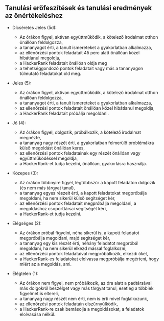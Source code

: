 ## Tanulási erőfeszítések és tanulási eredmények az önértékeléshez

- Dícséretes Jeles (5d):

    - Az órákon figyel, aktívan együttműködik, a kötelező irodalmat otthon önállóan feldolgozza,
    - a tananyagot érti, a tanult ismereteket a gyakorlatban alkalmazza,
    - az ellenőrzési pontok feladatait 45 perc alatt önállóan közel hibátlanul megoldja,
    - a HackerRank feladatait önállóan oldja meg
    - a tehetséggondozó pontok feladatait vagy más a tananyagon túlmutató feladatokat old meg.

- Jeles (5):

    - Az órákon figyel, aktívan együttműködik, a kötelező irodalmat otthon önállóan feldolgozza,
    - a tananyagot érti, a tanult ismereteket a gyakorlatban alkalmazza,
    - az ellenőrzési pontok feladatait önállóan közel hibátlanul megoldja,
    - a HackerRank feladatait próbálja megoldani.

- Jó (4):

    - Az órákon figyel, dolgozik, próbálkozik, a kötelező irodalmat megnézte,
    - a tananyag nagy részét érti, a gyakorlatban felmerülő problémákra külső megoldást önállóan keres,
    - az ellenőrzési pontok feladatainak egy részét önállóan vagy együttműködéssel megoldja,
    - a HackerRank-et tudja kezelni, önállóan, gyakorlásra használja.

- Közepes (3):

    - Az órákon többnyire figyel, legtöbbször a kapott feladaton dolgozik (és nem más tárgyat tanul),
    - a tananyag egyes részeit érti, a kapott feladatokat megpróbálja megoldani, ha nem sikerül külső segítséget kér,
    - az ellenőrzési pontok feladatait megpróbálja megoldani, a megoldáshoz csoporttársai segítségét kéri,
    - a HackerRank-et tudja kezelni.

- Elégséges (2):

    - Az órákon próbál figyelni, néha sikerül is, a kapott feladatot megpróbálja megoldani, majd segítséget kér,
    - a tananyag egy kis részét érti, néhány feladatot megpróbál megoldani, ha nem sikerül elkezd mással foglalkozni,
    - az ellenőrzési pontok feladataival megpróbálkozik, elkezdi őket,
    - a HackerRank-es feladatokat elolvassa megpróbálja megérteni, hogy miért az a megoldás, ami.

- Elégtelen (1):

    - Az órákon nem figyel, nem próbálkozik, az óra alatt a padtársával más dolgokról beszélget vagy más tárgyat tanul, esetleg a többiek figyelmét is eltereli,
    - a tananyag nagy részét nem érti, nem is érti mivel foglalkozunk,
    - az ellenőrzési pontok feladatain elszűrnyűlködik,
    - a HackerRank-re csak bemásolja a megoldásokat, a feladatok elolvasása nélkül.